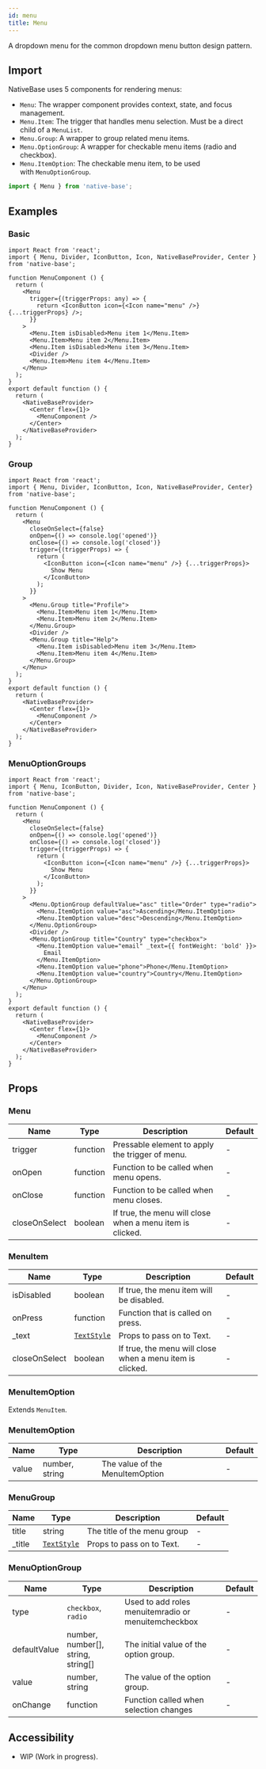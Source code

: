 ```yaml
---
id: menu
title: Menu
---
```


A dropdown menu for the common dropdown menu button design pattern.

## Import

NativeBase uses 5 components for rendering menus:

- `Menu`: The wrapper component provides context, state, and focus management.
- `Menu.Item`: The trigger that handles menu selection. Must be a direct child of a `MenuList`.
- `Menu.Group`: A wrapper to group related menu items.
- `Menu.OptionGroup`: A wrapper for checkable menu items (radio and checkbox).
- `Menu.ItemOption`: The checkable menu item, to be used with `MenuOptionGroup`.

```jsx
import { Menu } from 'native-base';
```

## Examples

### Basic

```SnackPlayer name=Menu%20Basic
import React from 'react';
import { Menu, Divider, IconButton, Icon, NativeBaseProvider, Center } from 'native-base';

function MenuComponent () {
  return (
	<Menu
      trigger={(triggerProps: any) => {
        return <IconButton icon={<Icon name="menu" />} {...triggerProps} />;
      }}
    >
      <Menu.Item isDisabled>Menu item 1</Menu.Item>
      <Menu.Item>Menu item 2</Menu.Item>
      <Menu.Item isDisabled>Menu item 3</Menu.Item>
      <Divider />
      <Menu.Item>Menu item 4</Menu.Item>
    </Menu>
  );
}
export default function () {
  return (
    <NativeBaseProvider>
      <Center flex={1}>
        <MenuComponent />
      </Center>
    </NativeBaseProvider>
  );
}
```

### Group

```SnackPlayer name=Menu%20Example (MenuGroup)
import React from 'react';
import { Menu, Divider, IconButton, Icon, NativeBaseProvider, Center} from 'native-base';

function MenuComponent () {
  return (
    <Menu
      closeOnSelect={false}
      onOpen={() => console.log('opened')}
      onClose={() => console.log('closed')}
      trigger={(triggerProps) => {
        return (
          <IconButton icon={<Icon name="menu" />} {...triggerProps}>
            Show Menu
          </IconButton>
        );
      }}
    >
      <Menu.Group title="Profile">
        <Menu.Item>Menu item 1</Menu.Item>
        <Menu.Item>Menu item 2</Menu.Item>
      </Menu.Group>
      <Divider />
      <Menu.Group title="Help">
        <Menu.Item isDisabled>Menu item 3</Menu.Item>
        <Menu.Item>Menu item 4</Menu.Item>
      </Menu.Group>
    </Menu>
  );
}
export default function () {
  return (
    <NativeBaseProvider>
      <Center flex={1}>
        <MenuComponent />
      </Center>
    </NativeBaseProvider>
  );
}
```

### MenuOptionGroups

```SnackPlayer name=Menu%20Example (MenuOptionGroups)
import React from 'react';
import { Menu, IconButton, Divider, Icon, NativeBaseProvider, Center } from 'native-base';

function MenuComponent () {
  return (
    <Menu
      closeOnSelect={false}
      onOpen={() => console.log('opened')}
      onClose={() => console.log('closed')}
      trigger={(triggerProps) => {
        return (
          <IconButton icon={<Icon name="menu" />} {...triggerProps}>
            Show Menu
          </IconButton>
        );
      }}
    >
      <Menu.OptionGroup defaultValue="asc" title="Order" type="radio">
        <Menu.ItemOption value="asc">Ascending</Menu.ItemOption>
        <Menu.ItemOption value="desc">Descending</Menu.ItemOption>
      </Menu.OptionGroup>
      <Divider />
      <Menu.OptionGroup title="Country" type="checkbox">
        <Menu.ItemOption value="email" _text={{ fontWeight: 'bold' }}>
          Email
        </Menu.ItemOption>
        <Menu.ItemOption value="phone">Phone</Menu.ItemOption>
        <Menu.ItemOption value="country">Country</Menu.ItemOption>
      </Menu.OptionGroup>
    </Menu>
  );
}
export default function () {
  return (
    <NativeBaseProvider>
      <Center flex={1}>
        <MenuComponent />
      </Center>
    </NativeBaseProvider>
  );
}
```

## Props

### Menu

| Name          | Type     | Description                                               | Default |
| ------------- | -------- | --------------------------------------------------------- | ------- |
| trigger       | function | Pressable element to apply the trigger of menu.           | -       |
| onOpen        | function | Function to be called when menu opens.                    | -       |
| onClose       | function | Function to be called when menu closes.                   | -       |
| closeOnSelect | boolean  | If true, the menu will close when a menu item is clicked. | -       |

### MenuItem

| Name          | Type                         | Description                                               | Default |
| ------------- | ---------------------------- | --------------------------------------------------------- | ------- |
| isDisabled    | boolean                      | If true, the menu item will be disabled.                  | -       |
| onPress       | function                     | Function that is called on press.                         | -       |
| \_text        | [`TextStyle`](text.md#props) | Props to pass on to Text.                                 | -       |
| closeOnSelect | boolean                      | If true, the menu will close when a menu item is clicked. | -       |

### **MenuItemOption**

Extends `MenuItem`.

### MenuItemOption

| Name  | Type           | Description                     | Default |
| ----- | -------------- | ------------------------------- | ------- |
| value | number, string | The value of the MenuItemOption | -       |

### MenuGroup

| Name    | Type                         | Description                 | Default |
| ------- | ---------------------------- | --------------------------- | ------- |
| title   | string                       | The title of the menu group | -       |
| \_title | [`TextStyle`](text.md#props) | Props to pass on to Text.   | -       |

### MenuOptionGroup

| Name         | Type                               | Description                                         | Default |
| ------------ | ---------------------------------- | --------------------------------------------------- | ------- |
| type         | `checkbox`, `radio`                | Used to add roles menuitemradio or menuitemcheckbox | -       |
| defaultValue | number, number[], string, string[] | The initial value of the option group.              | -       |
| value        | number, string                     | The value of the option group.                      | -       |
| onChange     | function                           | Function called when selection changes              | -       |

## Accessibility

- WIP (Work in progress).
